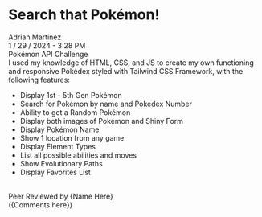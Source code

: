 <h1>Search that Pokémon!</h1>
Adrian Martinez<br>
1 / 29 / 2024 - 3:28 PM<br>
Pokémon API Challenge<br>
I used my knowledge of HTML, CSS, and JS to create my own functioning and responsive Pokédex styled with Tailwind CSS Framework, with the following features:<br>
<ul>
    <li>Display 1st - 5th Gen Pokémon</li>
    <li>Search for Pokémon by name and Pokedex Number</li>
    <li>Ability to get a Random Pokémon</li>
    <li>Display both images of Pokémon and Shiny Form</li>
    <li>Display Pokémon Name</li>
    <li>Show 1 location from any game</li>
    <li>Display Element Types</li>
    <li>List all possible abilities and moves</li>
    <li>Show Evolutionary Paths</li>
    <li>Display Favorites List</li>
</ul>
<br>
Peer Reviewed by {Name Here}<br>
({Comments here})